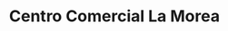 ---
title: "Centro Comercial La Morea"
url: /cordovilla/centro-comercial-la-morea/
shop: Einkaufszentrum
---
